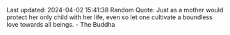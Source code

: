 Last updated: 2024-04-02 15:41:38
Random Quote: Just as a mother would protect her only child with her life, even so let one cultivate a boundless love towards all beings. - The Buddha